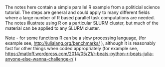 The notes here contain a simple parallel R example from a politicial science
tutorial. The steps are general and could apply to many different fields 
where a large number of R based parallel task computations are needed. 
The notes illustrate using R on a particular SLURM cluster, but much of
the material can be applied to any SLURM cluster. 

Note - for some functions R can be a slow processing language, (for example see, http://julialang.org/benchmarks/ ),
although it is reasonably fast for other 
things when coded appropriately (for example see, https://matloff.wordpress.com/2014/05/21/r-beats-python-r-beats-julia-anyone-else-wanna-challenge-r/ )
